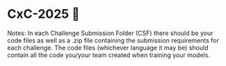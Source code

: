 # CxC-2025 🚀
Notes: In each Challenge Submission Folder (CSF) there should be your code files as well as a .zip file containing the submission requirements for each challenge. The code files (whichever language it may be) should contain all the code you/your team created when training your models.
